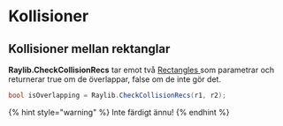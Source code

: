 # Kollisioner

## Kollisioner mellan rektanglar

**Raylib.CheckCollisionRecs** tar emot två [Rectangles ](rectangle.md)som parametrar och returnerar true om de överlappar, false om de inte gör det.

```csharp
bool isOverlapping = Raylib.CheckCollisionRecs(r1, r2);
```



{% hint style="warning" %}
Inte färdigt ännu!
{% endhint %}



